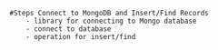     #Steps Connect to MongoDB and Insert/Find Records
        - library for connecting to Mongo database
        - connect to database
        - operation for insert/find